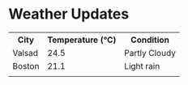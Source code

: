 # Weather Updates

<!-- WEATHER-UPDATE-START -->
<table><tr><th>City</th><th>Temperature (°C)</th><th>Condition</th></tr><tr><td>Valsad</td><td>24.5</td><td>Partly Cloudy</td></tr><tr><td>Boston</td><td>21.1</td><td>Light rain</td></tr><tr><td></td><td></td><td></td></tr></table>
<!-- WEATHER-UPDATE-END -->
